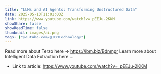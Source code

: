 ```yaml
---
title: "LLMs and AI Agents: Transforming Unstructured Data"
date: 2025-05-13T11:01:03Z
link: https://www.youtube.com/watch?v=_pEEJu-2KKM
showShare: false
showReadTime: false
thumbnail: images/ai.png
tags: ["youtube.com/@IBMTechnology"]
---
```

Read more about Terzo here → https://ibm.biz/Bdnmpr Learn more about Intelligent Data Extraction here ...

- Link to article: https://www.youtube.com/watch?v=_pEEJu-2KKM